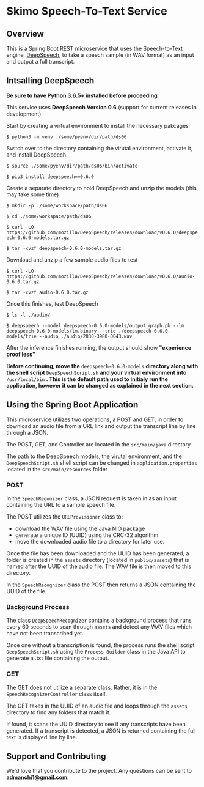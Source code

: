 # Skimo Speech-To-Text Service

## Overview
This is a Spring Boot REST microservice that uses the Speech-to-Text engine, [DeepSpeech](https://github.com/mozilla/DeepSpeech), to take a speech sample (in WAV format) as an input and output a full transcript.

## Intsalling DeepSpeech
**Be sure to have Python 3.6.5+ installed before proceeding**

This service uses **DeepSpeech Version 0.6** (support for current releases in development)

Start by creating a virtual environment to install the necessary pakcages 

`$ python3 -m venv ./some/pyenv/dir/path/ds06`

Switch over to the directory containing the virutal environment, activate it, and install DeepSpeech. 

`$ source ./some/pyenv/dir/path/ds06/bin/activate`

`$ pip3 install deepspeech==0.6.0`

Create a separate directory to hold DeepSpeech and unzip the models (this may take some time)

`$ mkdir -p ./some/workspace/path/ds06`

`$ cd ./some/workspace/path/ds06`

`$ curl -LO https://github.com/mozilla/DeepSpeech/releases/download/v0.6.0/deepspeech-0.6.0-models.tar.gz`

`$ tar -xvzf deepspeech-0.6.0-models.tar.gz`

Download and unzip a few sample audio files to test

`$ curl -LO https://github.com/mozilla/DeepSpeech/releases/download/v0.6.0/audio-0.6.0.tar.gz`

`$ tar -xvzf audio-0.6.0.tar.gz`

Once this finishes, test DeepSpeech

`$ ls -l ./audio/`

`$ deepspeech --model deepspeech-0.6.0-models/output_graph.pb --lm deepspeech-0.6.0-models/lm.binary --trie ./deepspeech-0.6.0-models/trie --audio ./audio/2830-3980-0043.wav`

After the inference finishes running, the output should show **"experience proof less"**

**Before continuing, move the** `deepspeech-0.6.0-models` **directory along with the shell script** `DeepSpeechScript.sh` **and your virtual environment into** `/usr/local/bin` **. This is the default path used to initialy run the application, however it can be changed as explained in the next section.**  

## Using the Spring Boot Application 

This microservice utilizes two operations, a POST and GET, in order to download an audio file from a URL link and output the transcript line by line through a JSON.

The POST, GET, and Controller are located in the `src/main/java` directory.

The path to the DeepSpeech models, the virutal environment, and the `DeepSpeechScript.sh` shell script can be changed in `application.properties` located in the `src/main/resources` folder 

### POST
In the `SpeechRegonizer` class, a JSON request is taken in as an input containing the URL to a sample speech file. 

The POST utilizes the `URLProvisioner` class to: 
* download the WAV file using the Java NIO package 
* generate a unique ID (UUID) using the CRC-32 algorithm  
* move the downloaded audio file to a directory for later use.

Once the file has been downloaded and the UUID has been generated, a folder is created in the `assets` directory (located in `public/assets`) that is named after the UUID of the audio file. The WAV file is then moved to this directory. 

In the `SpeechRecognizer` class the POST then returns a JSON containing the UUID of the file. 

### Background Process

The class `DeepSpeechRecognizer` contains a background process that runs every 60 seconds to scan through `assets` and detect any WAV files which have not been transcribed yet. 

Once one without a transcription is found, the process runs the shell script `DeepSpeechScript.sh` using the `Process Builder` class in the Java API to generate a .txt file containing the output.  

### GET

The GET does not utilize a separate class. Rather, it is in the `SpeechRecognizerController` class itself. 

The GET takes in the UUID of an audio file and loops through the `assets` directory to find any folders that match it. 

If found, it scans the UUID directory to see if any transcripts have been generated. If a transcript is detected, a JSON is returned containing the full text is displayed line by line. 


## Support and Contributing

We'd love that you contribute to the project. Any questions can be sent to **admanchi1@gmail.com**.



















